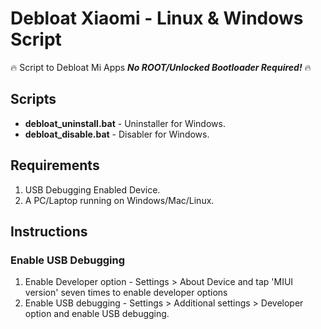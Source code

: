 # Debloat Xiaomi - Linux & Windows Script
:fire: Script to Debloat Mi Apps ***No ROOT/Unlocked Bootloader Required!*** :fire:

## Scripts
* **debloat_uninstall.bat** - Uninstaller for Windows.
* **debloat_disable.bat** - Disabler for Windows.

## Requirements ##
1. USB Debugging Enabled Device.
2. A PC/Laptop running on Windows/Mac/Linux.

## Instructions

### Enable USB Debugging
1. Enable Developer option - 
   Settings > About Device and tap 'MIUI version' seven times to enable developer options
2. Enable USB debugging - 
   Settings > Additional settings > Developer option and enable USB debugging.
